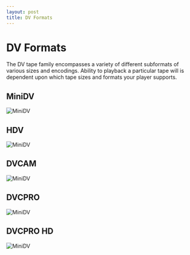 ```yaml
---
layout: post
title: DV Formats
---
```


# DV Formats

The DV tape family encompasses a variety of different subformats of various sizes and encodings. Ability to playback a particular tape will is dependent upon which tape sizes and formats your player supports.

## MiniDV
<img alt="MiniDV" src="{{ site.baseurl }}/images/MiniDV.jpg">

## HDV
<img alt="MiniDV" src="{{ site.baseurl }}/images/HDV.jpg">

## DVCAM
<img alt="MiniDV" src="{{ site.baseurl }}/images/DVCAM.png">

## DVCPRO
<img alt="MiniDV" src="{{ site.baseurl }}/images/DVCPro.png">

## DVCPRO HD
<img alt="MiniDV" src="{{ site.baseurl }}/images/DVCProHD.png">